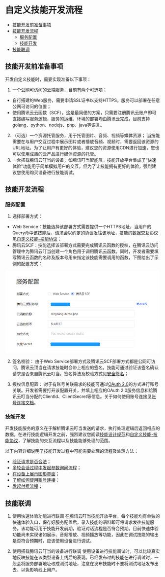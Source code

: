 # 自定义技能开发流程

<!-- TOC depthFrom:2 depthTo:6 withLinks:1 updateOnSave:1 orderedList:0 -->

- [技能开发前准备事项](#技能开发前准备事项)
- [技能开发流程](#技能开发流程)
	- [服务配置](#服务配置)
	- [技能开发](#技能开发)
- [技能联调](#技能联调)

<!-- /TOC -->

## 技能开发前准备事项

开发自定义技能时，需要实现准备以下事项：
1. 一个公网可访问的云端服务，目前有两个可选项；
  - 自行搭建的Web服务，需要申请SSL证书以支持HTTPS，服务可以部署在任意公网可访问的位置；
  - 使用腾讯云云函数（SCF），这是最简便的方案，只需要注册腾讯云账户即可直接编写服务逻辑，服务的运维、环境的部署均由腾讯云完成，目前支持golang、python、nodejs、php、java等语言。
2. （可选）一个资源托管服务，用于托管图片、音频、视频等媒体资源；
  当技能需要在与用户交互过程中展示图片或者播放音频、视频时，需要返回该资源的URL地址。为了让用户有更好的体验，建议您的资源使用CDN进行加速，您也可以使用成熟的云产品进行媒体资源的托管。
3. 一台搭载腾讯云叮当的设备，如腾讯叮当智能屏。技能开放平台集成了“快速体验”功能用于简单模拟用户的交互，但为了让技能拥有更好的体验，强烈建议您使用购买设备进行技能调试。

## 技能开发流程

### 服务配置
1. 选择部署方式：
  - Web Service：技能选择该部署方式需要提供一个HTTPS地址，当用户的Query命中该技能后，请求会以约定的协议发往该地址，技能的数据交互协议见[自定义技能-技能协议](./custom_skill.md)；
  - 腾讯云SCF：技能选择该部署方式需要完成腾讯云函数的授权，在腾讯云访问管理中为腾讯云叮当创建一个角色用于调用腾讯云函数。同时，开发者需要填写腾讯云函数的名称及版本号用来指定该技能需要调用的函数，下图给出了示例的配置方式：

  ![](./pic/custom_skill_server_config_demo_scf.png)

2. 签名校验：
  由于Web Service部署方式及腾讯云SCF部署方式都是公网可访问，腾讯云顶当在请求技能时会带上相应的签名，技能可通过验证该签名确认请求是否来自腾讯云叮当，签名算法及校验方式见[安全签名](./security.md)；

3. 授权信息配置：
  对于有账号关联需求的技能可通过[OAuth 2.0](https://tools.ietf.org/html/rfc6749)的方式进行账号关联。开发者需要打开该配置开关，并填上相应的OAuth 2.0服务信息和给腾讯云叮当分配的ClientId、ClientSecret等信息。关于如何使用账号连接见[账号连接文档](./account_linking.md)。

### 技能开发

开发技能服务的意义在于解析腾讯云叮当发送的请求，执行处理逻辑后返回相应的数据。在进行技能逻辑开发之前，强烈建议您阅读[技能设计规范](./skill_design.md)和[自定义技能-技能协议](./custom_skill.md)，了解技能的交互流程以及技能能够处理的范围。

以下内容详细说明了技能开发过程中可能需要处理的流程及处理方法：
  - [验证请求是否合法](./security.md#如何校验请求的合法性)；
  - [多轮会话过程中发起参数询问流程](./custom_skill-handle-request-sent-by-dingdang.md#多轮会话过程中发起参数询问流程)；
  - [在设备上展示图形界面](./custom_skill-handle-request-sent-by-dingdang.md#在有屏设备上展示图形界面)；
  - [了解如何使用账号连接](./custom_skill-handle-request-sent-by-dingdang.md#了解如何使用账号连接)；
  - [发起付费流程](./custom_skill-handle-request-sent-by-dingdang.md#发起付费流程)；

## 技能联调

1. 使用快速体验功能进行联调
在腾讯云叮当技能开放平台，每个技能均有单独的快速体验入口，保存好服务配置后，录入技能的语料即可将请求发往技能服务。该功能可用于技能开发前期，验证对话流程是否符合预期。目前快速体验功能尚未实现诸如展示、音频播放、视频播放等功能，因此在调试技能的输出是否符合预期时，应该使用设备进行调试。

2. 使用搭载腾讯云叮当的设备进行联调
使用设备进行技能调试时，可以比较真实地反映技能在该类型设备上线后的表现。已经发布过的技能在进行调试时，一般会将服务部署地址改成测试地址，注意在发布技能时不要将测试地址发布出去，以免影响线上用户。
